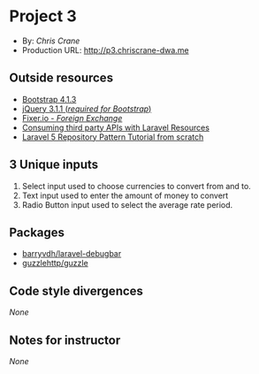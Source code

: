 # Project 3
+ By: *Chris Crane*
+ Production URL: <http://p3.chriscrane-dwa.me>

## Outside resources
+ [Bootstrap 4.1.3](https://getbootstrap.com/docs/4.1/getting-started/introduction/)
+ [jQuery 3.1.1 (*required for Bootstrap*)](https://jquery.com/download/)
+ [Fixer.io - *Foreign Exchange*](https://fixer.io)
+ [Consuming third party APIs with Laravel Resources](https://medium.com/@jeffochoa/consuming-third-pary-apis-with-laravel-resources-c13a0c7dc945)
+ [Laravel 5 Repository Pattern Tutorial from scratch](https://itsolutionstuff.com/post/laravel-5-repository-pattern-tutorial-from-scratchexample.html)

## 3 Unique inputs
1. Select input used to choose currencies to convert from and to.
2. Text input used to enter the amount of money to convert
3. Radio Button input used to select the average rate period.


## Packages
+ [barryvdh/laravel-debugbar](https://github.com/barryvdh/laravel-debugbar)
+ [guzzlehttp/guzzle](https://packagist.org/packages/guzzlehttp/guzzle)


## Code style divergences
*None*

## Notes for instructor
*None*
